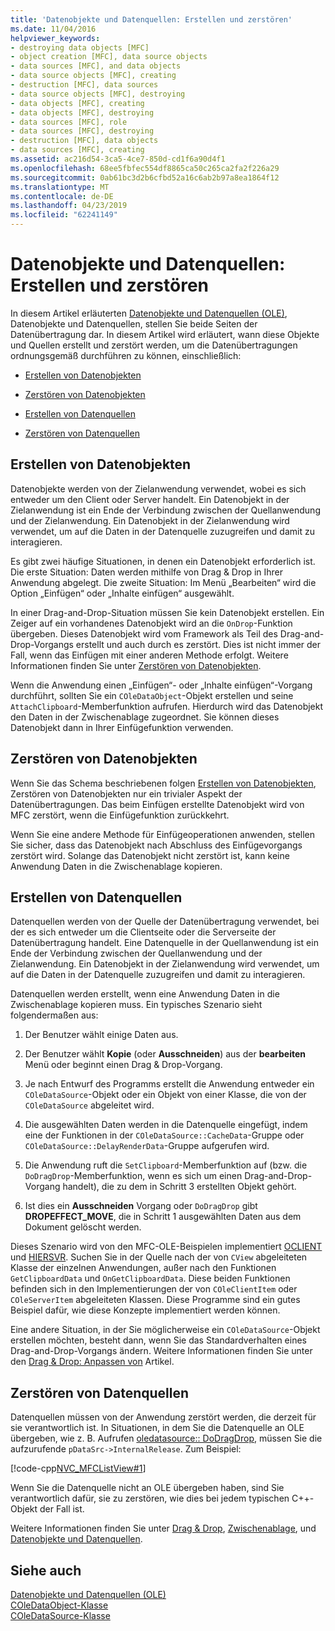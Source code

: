 ```yaml
---
title: 'Datenobjekte und Datenquellen: Erstellen und zerstören'
ms.date: 11/04/2016
helpviewer_keywords:
- destroying data objects [MFC]
- object creation [MFC], data source objects
- data sources [MFC], and data objects
- data source objects [MFC], creating
- destruction [MFC], data sources
- data source objects [MFC], destroying
- data objects [MFC], creating
- data objects [MFC], destroying
- data sources [MFC], role
- data sources [MFC], destroying
- destruction [MFC], data objects
- data sources [MFC], creating
ms.assetid: ac216d54-3ca5-4ce7-850d-cd1f6a90d4f1
ms.openlocfilehash: 68ee5fbfec554df8865ca50c265ca2fa2f226a29
ms.sourcegitcommit: 0ab61bc3d2b6cfbd52a16c6ab2b97a8ea1864f12
ms.translationtype: MT
ms.contentlocale: de-DE
ms.lasthandoff: 04/23/2019
ms.locfileid: "62241149"
---
```

# <a name="data-objects-and-data-sources-creation-and-destruction"></a>Datenobjekte und Datenquellen: Erstellen und zerstören

In diesem Artikel erläuterten [Datenobjekte und Datenquellen (OLE)](../mfc/data-objects-and-data-sources-ole.md), Datenobjekte und Datenquellen, stellen Sie beide Seiten der Datenübertragung dar. In diesem Artikel wird erläutert, wann diese Objekte und Quellen erstellt und zerstört werden, um die Datenübertragungen ordnungsgemäß durchführen zu können, einschließlich:

- [Erstellen von Datenobjekten](#_core_creating_data_objects)

- [Zerstören von Datenobjekten](#_core_destroying_data_objects)

- [Erstellen von Datenquellen](#_core_creating_data_sources)

- [Zerstören von Datenquellen](#_core_destroying_data_sources)

##  <a name="_core_creating_data_objects"></a> Erstellen von Datenobjekten

Datenobjekte werden von der Zielanwendung verwendet, wobei es sich entweder um den Client oder Server handelt. Ein Datenobjekt in der Zielanwendung ist ein Ende der Verbindung zwischen der Quellanwendung und der Zielanwendung. Ein Datenobjekt in der Zielanwendung wird verwendet, um auf die Daten in der Datenquelle zuzugreifen und damit zu interagieren.

Es gibt zwei häufige Situationen, in denen ein Datenobjekt erforderlich ist. Die erste Situation: Daten werden mithilfe von Drag &amp; Drop in Ihrer Anwendung abgelegt. Die zweite Situation: Im Menü „Bearbeiten“ wird die Option „Einfügen“ oder „Inhalte einfügen“ ausgewählt.

In einer Drag-and-Drop-Situation müssen Sie kein Datenobjekt erstellen. Ein Zeiger auf ein vorhandenes Datenobjekt wird an die `OnDrop`-Funktion übergeben. Dieses Datenobjekt wird vom Framework als Teil des Drag-and-Drop-Vorgangs erstellt und auch durch es zerstört. Dies ist nicht immer der Fall, wenn das Einfügen mit einer anderen Methode erfolgt. Weitere Informationen finden Sie unter [Zerstören von Datenobjekten](#_core_destroying_data_objects).

Wenn die Anwendung einen „Einfügen“- oder „Inhalte einfügen“-Vorgang durchführt, sollten Sie ein `COleDataObject`-Objekt erstellen und seine `AttachClipboard`-Memberfunktion aufrufen. Hierdurch wird das Datenobjekt den Daten in der Zwischenablage zugeordnet. Sie können dieses Datenobjekt dann in Ihrer Einfügefunktion verwenden.

##  <a name="_core_destroying_data_objects"></a> Zerstören von Datenobjekten

Wenn Sie das Schema beschriebenen folgen [Erstellen von Datenobjekten](#_core_creating_data_objects), Zerstören von Datenobjekten nur ein trivialer Aspekt der Datenübertragungen. Das beim Einfügen erstellte Datenobjekt wird von MFC zerstört, wenn die Einfügefunktion zurückkehrt.

Wenn Sie eine andere Methode für Einfügeoperationen anwenden, stellen Sie sicher, dass das Datenobjekt nach Abschluss des Einfügevorgangs zerstört wird. Solange das Datenobjekt nicht zerstört ist, kann keine Anwendung Daten in die Zwischenablage kopieren.

##  <a name="_core_creating_data_sources"></a> Erstellen von Datenquellen

Datenquellen werden von der Quelle der Datenübertragung verwendet, bei der es sich entweder um die Clientseite oder die Serverseite der Datenübertragung handelt. Eine Datenquelle in der Quellanwendung ist ein Ende der Verbindung zwischen der Quellanwendung und der Zielanwendung. Ein Datenobjekt in der Zielanwendung wird verwendet, um auf die Daten in der Datenquelle zuzugreifen und damit zu interagieren.

Datenquellen werden erstellt, wenn eine Anwendung Daten in die Zwischenablage kopieren muss. Ein typisches Szenario sieht folgendermaßen aus:

1. Der Benutzer wählt einige Daten aus.

1. Der Benutzer wählt **Kopie** (oder **Ausschneiden**) aus der **bearbeiten** Menü oder beginnt einen Drag & Drop-Vorgang.

1. Je nach Entwurf des Programms erstellt die Anwendung entweder ein `COleDataSource`-Objekt oder ein Objekt von einer Klasse, die von der `COleDataSource` abgeleitet wird.

1. Die ausgewählten Daten werden in die Datenquelle eingefügt, indem eine der Funktionen in der `COleDataSource::CacheData`-Gruppe oder `COleDataSource::DelayRenderData`-Gruppe aufgerufen wird.

1. Die Anwendung ruft die `SetClipboard`-Memberfunktion auf (bzw. die `DoDragDrop`-Memberfunktion, wenn es sich um einen Drag-and-Drop-Vorgang handelt), die zu dem in Schritt 3 erstellten Objekt gehört.

1. Ist dies ein **Ausschneiden** Vorgang oder `DoDragDrop` gibt **DROPEFFECT_MOVE**, die in Schritt 1 ausgewählten Daten aus dem Dokument gelöscht werden.

Dieses Szenario wird von den MFC-OLE-Beispielen implementiert [OCLIENT](../overview/visual-cpp-samples.md) und [HIERSVR](../overview/visual-cpp-samples.md). Suchen Sie in der Quelle nach der von `CView` abgeleiteten Klasse der einzelnen Anwendungen, außer nach den Funktionen `GetClipboardData` und `OnGetClipboardData`. Diese beiden Funktionen befinden sich in den Implementierungen der von `COleClientItem` oder `COleServerItem` abgeleiteten Klassen. Diese Programme sind ein gutes Beispiel dafür, wie diese Konzepte implementiert werden können.

Eine andere Situation, in der Sie möglicherweise ein `COleDataSource`-Objekt erstellen möchten, besteht dann, wenn Sie das Standardverhalten eines Drag-and-Drop-Vorgangs ändern. Weitere Informationen finden Sie unter den [Drag & Drop: Anpassen von](../mfc/drag-and-drop-customizing.md) Artikel.

##  <a name="_core_destroying_data_sources"></a> Zerstören von Datenquellen

Datenquellen müssen von der Anwendung zerstört werden, die derzeit für sie verantwortlich ist. In Situationen, in dem Sie die Datenquelle an OLE übergeben, wie z. B. Aufrufen [oledatasource:: DoDragDrop](../mfc/reference/coledatasource-class.md#dodragdrop), müssen Sie die aufzurufende `pDataSrc->InternalRelease`. Zum Beispiel:

[!code-cpp[NVC_MFCListView#1](../atl/reference/codesnippet/cpp/data-objects-and-data-sources-creation-and-destruction_1.cpp)]

Wenn Sie die Datenquelle nicht an OLE übergeben haben, sind Sie verantwortlich dafür, sie zu zerstören, wie dies bei jedem typischen C++-Objekt der Fall ist.

Weitere Informationen finden Sie unter [Drag & Drop](../mfc/drag-and-drop-ole.md), [Zwischenablage](../mfc/clipboard.md), und [Datenobjekte und Datenquellen](../mfc/data-objects-and-data-sources-manipulation.md).

## <a name="see-also"></a>Siehe auch

[Datenobjekte und Datenquellen (OLE)](../mfc/data-objects-and-data-sources-ole.md)<br/>
[COleDataObject-Klasse](../mfc/reference/coledataobject-class.md)<br/>
[COleDataSource-Klasse](../mfc/reference/coledatasource-class.md)
